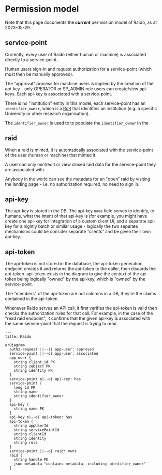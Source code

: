 # Permission model

Note that this page documents the _**current**_ permission model of Raido, as at 
2023-05-29. 

## service-point

Currently, every user of Raido (either human or machine) is associated directly
to a service-point.

Human users sign-in and request authorization for a service-point (which must
then be manually approved).

The "approval" process for machine users is implied by the creation of the 
api-key - only OPERATOR or SP_ADMIN role users can create/view api-keys.  Each
api-key is associated with a service-point.

There is no "institution" entity in this model, each service-point has an
`identifier_owner`, which is a [RoR](https://ror.org/) that identifies an 
institution (e.g. a specific University or other research organisation).

The `identifier_owner` is used to to populate the `identifier_owner` in the 


## raid

When a raid is minted, it is automatically associated with the service-point
of the user (human or machine) that minted it.

A user can only mint/edit or view closed raid data for the service-point they
are associated with.

Anybody in the world can see the metadata for an "open" raid by visiting the 
landing page - i.e. no authorization required, no need to sign in.


## api-key 

The api-key is stored in the DB.  The api-key `name` field serves to identify, 
to humans, what the intent of that api-key is (for example, you might have
create one api-key for integration of a custom client UI, and a separate 
api-key for a nightly batch or similar usage - logically the two separate 
mechanisms could be consider separate "clients" and be given their own api-key.


## api-token

The api-token is not stored in the database, the api-token generation endpoint
creates it and returns the api-token to the caller, then discards the api-token. 
api-token exists in the diagram to give the context of the api-token being 
logically "owned" by the api-key, which is "owned" by the service-point.

The "members" of the api-token are not columns in a DB, they're the claims 
contained in the api-token.

Whenever Raido serves an API call, it first verifies the api-token is valid then
checks the authorization rules for that call.  For example, in the case
of the "read raid endpoint", it confirms that the given api-key is associated 
with the same service-point that the request is trying to read.


```mermaid
---
title: Raido
---
erDiagram
  authz-request ||--|| app-user: approved
  service-point ||--o{ app-user: associated
  app-user {
    string client_id PK
    string subject PK
    string identity PK
  }
  service-point o|--o{ api-key: has
  service-point {
    long id PK
    string name
    string identifier_owner
  }
  api-key {
    string name PK
  }
  api-key o|--o{ api-token: has
  api-token {
    string appUserId
    string servicePointId
    string clientId
    string identity
    string role
  }
  service-point ||--o{ raid: owns
  raid {
    string handle PK
    json metadata "contains metadata, including identifier_owner"
  }
```